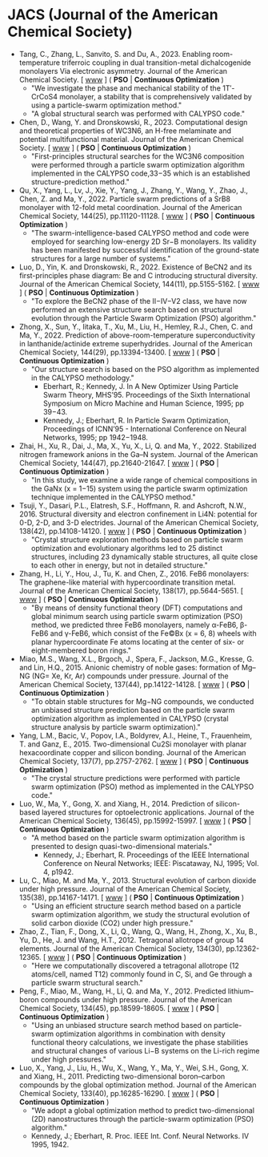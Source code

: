 # JACS (Journal of the American Chemical Society)

* Tang, C., Zhang, L., Sanvito, S. and Du, A., 2023. Enabling room-temperature triferroic coupling in dual transition-metal dichalcogenide monolayers Via electronic asymmetry. Journal of the American Chemical Society. [ [www](https://pubs.acs.org/doi/abs/10.1021/jacs.2c11862) ] ( **PSO** | **Continuous Optimization** )
  * "We investigate the phase and mechanical stability of the 1T′-CrCoS4 monolayer, a stability that is comprehensively validated by using a particle-swarm optimization method."
  * "A global structural search was performed with CALYPSO code."
* Chen, D., Wang, Y. and Dronskowski, R., 2023. Computational design and theoretical properties of WC3N6, an H-free melaminate and potential multifunctional material. Journal of the American Chemical Society. [ [www](https://pubs.acs.org/doi/abs/10.1021/jacs.3c00631) ] ( **PSO** | **Continuous Optimization** )
  * "First-principles structural searches for the WC3N6 composition were performed through a particle swarm optimization algorithm implemented in the CALYPSO code,33−35 which is an established structure-prediction method."
* Qu, X., Yang, L., Lv, J., Xie, Y., Yang, J., Zhang, Y., Wang, Y., Zhao, J., Chen, Z. and Ma, Y., 2022. Particle swarm predictions of a SrB8 monolayer with 12-fold metal coordination. Journal of the American Chemical Society, 144(25), pp.11120-11128. [ [www](https://pubs.acs.org/doi/abs/10.1021/jacs.1c13654) ] ( **PSO** | **Continuous Optimization** )
  * "The swarm-intelligence-based CALYPSO method and code were employed for searching low-energy 2D Sr−B monolayers. Its validity has been manifested by successful identification of the ground-state structures for a large number of systems."
* Luo, D., Yin, K. and Dronskowski, R., 2022. Existence of BeCN2 and its first-principles phase diagram: Be and C introducing structural diversity. Journal of the American Chemical Society, 144(11), pp.5155-5162. [ [www](https://pubs.acs.org/doi/abs/10.1021/jacs.2c00592) ] ( **PSO** | **Continuous Optimization** )
  * "To explore the BeCN2 phase of the II−IV−V2 class, we have now performed an extensive structure search based on structural evolution through the Particle Swarm Optimization (PSO) algorithm."
* Zhong, X., Sun, Y., Iitaka, T., Xu, M., Liu, H., Hemley, R.J., Chen, C. and Ma, Y., 2022. Prediction of above-room-temperature superconductivity in lanthanide/actinide extreme superhydrides. Journal of the American Chemical Society, 144(29), pp.13394-13400. [ [www](https://pubs.acs.org/doi/10.1021/jacs.2c05834) ] ( **PSO** | **Continuous Optimization** )
  * "Our structure search is based on the PSO algorithm as implemented in the CALYPSO methodology."
    * Eberhart, R.; Kennedy, J. In A New Optimizer Using Particle Swarm Theory, MHS’95. Proceedings of the Sixth International Symposium on Micro Machine and Human Science, 1995; pp 39−43.
    * Kennedy, J.; Eberhart, R. In Particle Swarm Optimization, Proceedings of ICNN’95 - International Conference on Neural Networks, 1995; pp 1942−1948.
* Zhai, H., Xu, R., Dai, J., Ma, X., Yu, X., Li, Q. and Ma, Y., 2022. Stabilized nitrogen framework anions in the Ga–N system. Journal of the American Chemical Society, 144(47), pp.21640-21647. [ [www](https://pubs.acs.org/doi/10.1021/jacs.2c09056) ] ( **PSO** | **Continuous Optimization** )
  * "In this study, we examine a wide range of chemical compositions in the GaNx (x = 1−15) system using the particle swarm optimization technique implemented in the CALYPSO method."
* Tsuji, Y., Dasari, P.L., Elatresh, S.F., Hoffmann, R. and Ashcroft, N.W., 2016. Structural diversity and electron confinement in Li4N: potential for 0-D, 2-D, and 3-D electrides. Journal of the American Chemical Society, 138(42), pp.14108-14120. [ [www](https://pubs.acs.org/doi/full/10.1021/jacs.6b09067) ] ( **PSO** | **Continuous Optimization** )
  * "Crystal structure exploration methods based on particle swarm optimization and evolutionary algorithms led to 25 distinct structures, including 23 dynamically stable structures, all quite close to each other in energy, but not in detailed structure."
* Zhang, H., Li, Y., Hou, J., Tu, K. and Chen, Z., 2016. FeB6 monolayers: The graphene-like material with hypercoordinate transition metal. Journal of the American Chemical Society, 138(17), pp.5644-5651. [ [www](https://pubs.acs.org/doi/full/10.1021/jacs.6b01769) ] ( **PSO** | **Continuous Optimization** )
  * "By means of density functional theory (DFT) computations and global minimum search using particle swarm optimization (PSO) method, we predicted three FeB6 monolayers, namely α-FeB6, β-FeB6 and γ-FeB6, which consist of the Fe©Bx (x = 6, 8) wheels with planar hypercoordinate Fe atoms locating at the center of six- or eight-membered boron rings."
* Miao, M.S., Wang, X.L., Brgoch, J., Spera, F., Jackson, M.G., Kresse, G. and Lin, H.Q., 2015. Anionic chemistry of noble gases: formation of Mg–NG (NG= Xe, Kr, Ar) compounds under pressure. Journal of the American Chemical Society, 137(44), pp.14122-14128. [ [www](https://pubs.acs.org/doi/full/10.1021/jacs.5b08162) ] ( **PSO** | **Continuous Optimization** )
  * "To obtain stable structures for Mg−NG compounds, we conducted an unbiased structure prediction based on the particle swarm optimization algorithm as implemented in CALYPSO (crystal structure analysis by particle swarm optimization)."
* Yang, L.M., Bacic, V., Popov, I.A., Boldyrev, A.I., Heine, T., Frauenheim, T. and Ganz, E., 2015. Two-dimensional Cu2Si monolayer with planar hexacoordinate copper and silicon bonding. Journal of the American Chemical Society, 137(7), pp.2757-2762. [ [www](https://pubs.acs.org/doi/full/10.1021/ja513209c) ] ( **PSO** | **Continuous Optimization** )
  * "The crystal structure predictions were performed with particle swarm optimization (PSO) method as implemented in the CALYPSO code."
* Luo, W., Ma, Y., Gong, X. and Xiang, H., 2014. Prediction of silicon-based layered structures for optoelectronic applications. Journal of the American Chemical Society, 136(45), pp.15992-15997. [ [www](https://pubs.acs.org/doi/full/10.1021/ja507147p) ] ( **PSO** | **Continuous Optimization** )
  * "A method based on the particle swarm optimization algorithm is presented to design quasi-two-dimensional materials."
    * Kennedy, J.; Eberhart, R. Proceedings of the IEEE International Conference on Neural Networks; IEEE: Piscataway, NJ, 1995; Vol. 4, p1942.
* Lu, C., Miao, M. and Ma, Y., 2013. Structural evolution of carbon dioxide under high pressure. Journal of the American Chemical Society, 135(38), pp.14167-14171. [ [www](https://pubs.acs.org/doi/abs/10.1021/ja404854x) ] ( **PSO** | **Continuous Optimization** )
  * "Using an efficient structure search method based on a particle swarm optimization algorithm, we study the structural evolution of solid carbon dioxide (CO2) under high pressure."
* Zhao, Z., Tian, F., Dong, X., Li, Q., Wang, Q., Wang, H., Zhong, X., Xu, B., Yu, D., He, J. and Wang, H.T., 2012. Tetragonal allotrope of group 14 elements. Journal of the American Chemical Society, 134(30), pp.12362-12365. [ [www](https://pubs.acs.org/doi/full/10.1021/ja304380p) ] ( **PSO** | **Continuous Optimization** )
  * "Here we computationally discovered a tetragonal allotrope (12 atoms/cell, named T12) commonly found in C, Si, and Ge through a particle swarm structural search."
* Peng, F., Miao, M., Wang, H., Li, Q. and Ma, Y., 2012. Predicted lithium–boron compounds under high pressure. Journal of the American Chemical Society, 134(45), pp.18599-18605. [ [www](https://pubs.acs.org/doi/10.1021/ja308490a) ] ( **PSO** | **Continuous Optimization** )
  * "Using an unbiased structure search method based on particle-swarm optimization algorithms in combination with density functional theory calculations, we investigate the phase stabilities and structural changes of various Li−B systems on the Li-rich regime under high pressures."
* Luo, X., Yang, J., Liu, H., Wu, X., Wang, Y., Ma, Y., Wei, S.H., Gong, X. and Xiang, H., 2011. Predicting two-dimensional boron–carbon compounds by the global optimization method. Journal of the American Chemical Society, 133(40), pp.16285-16290. [ [www](https://pubs.acs.org/doi/full/10.1021/ja2072753) ] ( **PSO** | **Continuous Optimization** )
  * "We adopt a global optimization method to predict two-dimensional (2D) nanostructures through the particle-swarm optimization (PSO) algorithm."
  * Kennedy, J.; Eberhart, R. Proc. IEEE Int. Conf. Neural Networks. IV 1995, 1942.
